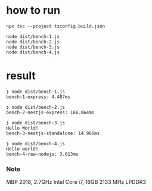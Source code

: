 # how to run

```
npx tsc --project tsconfig.build.json

node dist/bench-1.js
node dist/bench-2.js
node dist/bench-3.js
node dist/bench-4.js

```

# result

```
❯ node dist/bench-1.js
bench-1-express: 4.487ms

❯ node dist/bench-2.js
bench-2-nestjs-express: 166.064ms

❯ node dist/bench-3.js
Hello World!
bench-3-nestjs-standalone: 14.966ms

❯ node dist/bench-4.js
Hello world!
bench-4-raw-nodejs: 3.613ms

```

### Note

MBP 2018, 2.7GHz Intel Core i7, 16GB 2133 MHz LPDDR3
